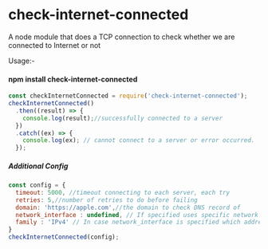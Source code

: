 # check-internet-connected
A node module that does a TCP connection to check whether we are connected to Internet or not

Usage:- 

#### npm install check-internet-connected

``` javascript
const checkInternetConnected = require('check-internet-connected');
checkInternetConnected()
  .then((result) => {
    console.log(result);//successfully connected to a server
  })
  .catch((ex) => {
    console.log(ex); // cannot connect to a server or error occurred.
  });
```

##### Additional Config

``` javascript
const config = {
  timeout: 5000, //timeout connecting to each server, each try
  retries: 5,//number of retries to do before failing
  domain: 'https://apple.com',//the domain to check DNS record of
  network_interface : undefined, // If specified uses specific network interface such as eth1 for connection tests
  family : 'IPv4' // In case network_interface is specified which address family to use
}
checkInternetConnected(config);
```
